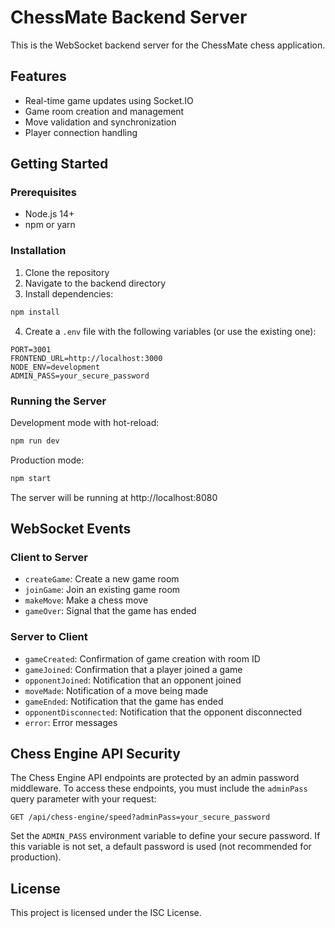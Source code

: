 # ChessMate Backend Server

This is the WebSocket backend server for the ChessMate chess application.

## Features

- Real-time game updates using Socket.IO
- Game room creation and management
- Move validation and synchronization
- Player connection handling

## Getting Started

### Prerequisites

- Node.js 14+
- npm or yarn

### Installation

1. Clone the repository
2. Navigate to the backend directory
3. Install dependencies:

```bash
npm install
```

4. Create a `.env` file with the following variables (or use the existing one):

```
PORT=3001
FRONTEND_URL=http://localhost:3000
NODE_ENV=development
ADMIN_PASS=your_secure_password
```

### Running the Server

Development mode with hot-reload:

```bash
npm run dev
```

Production mode:

```bash
npm start
```

The server will be running at http://localhost:8080

## WebSocket Events

### Client to Server

- `createGame`: Create a new game room
- `joinGame`: Join an existing game room
- `makeMove`: Make a chess move
- `gameOver`: Signal that the game has ended

### Server to Client

- `gameCreated`: Confirmation of game creation with room ID
- `gameJoined`: Confirmation that a player joined a game
- `opponentJoined`: Notification that an opponent joined
- `moveMade`: Notification of a move being made
- `gameEnded`: Notification that the game has ended
- `opponentDisconnected`: Notification that the opponent disconnected
- `error`: Error messages

## Chess Engine API Security

The Chess Engine API endpoints are protected by an admin password middleware. To access these endpoints, you must include the `adminPass` query parameter with your request:

```
GET /api/chess-engine/speed?adminPass=your_secure_password
```

Set the `ADMIN_PASS` environment variable to define your secure password. If this variable is not set, a default password is used (not recommended for production).

## License

This project is licensed under the ISC License. 